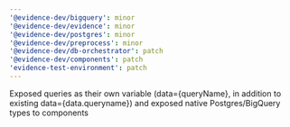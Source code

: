 ```yaml
---
'@evidence-dev/bigquery': minor
'@evidence-dev/evidence': minor
'@evidence-dev/postgres': minor
'@evidence-dev/preprocess': minor
'@evidence-dev/db-orchestrator': patch
'@evidence-dev/components': patch
'evidence-test-environment': patch
---
```


Exposed queries as their own variable (data={queryName}, in addition to existing data={data.queryname}) and exposed native Postgres/BigQuery types to components
